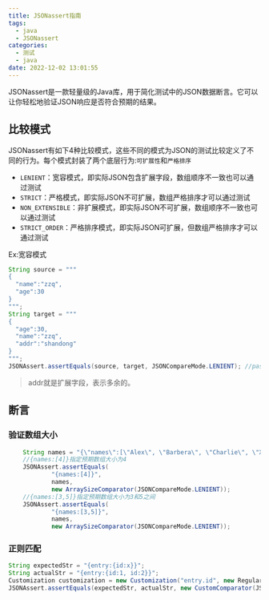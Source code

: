 ```yaml
---
title: JSONassert指南
tags:
  - java
  - JSONassert
categories:
  - 测试
  - java
date: 2022-12-02 13:01:55
---
```


JSONassert是一款轻量级的Java库，用于简化测试中的JSON数据断言。它可以让你轻松地验证JSON响应是否符合预期的结果。

## 比较模式

JSONassert有如下4种比较模式，这些不同的模式为JSON的测试比较定义了不同的行为。每个模式封装了两个底层行为:`可扩展性`和`严格排序`

* `LENIENT`：宽容模式，即实际JSON包含扩展字段，数组顺序不一致也可以通过测试
* `STRICT`：严格模式，即实际JSON不可扩展，数组严格排序才可以通过测试
* `NON_EXTENSIBLE`：非扩展模式，即实际JSON不可扩展，数组顺序不一致也可以通过测试
* `STRICT_ORDER`：严格排序模式，即实际JSON可扩展，但数组严格排序才可以通过测试

Ex:宽容模式

```java
String source = """
{
  "name":"zzq",
  "age":30
}
""";
String target = """
{
  "age":30,
  "name":"zzq",
  "addr":"shandong"
}
""";
JSONAssert.assertEquals(source, target, JSONCompareMode.LENIENT); //pass
```

> addr就是扩展字段，表示多余的。

## 断言

### 验证数组大小

```java
    String names = "{\"names\":[\"Alex\", \"Barbera\", \"Charlie\", \"Xavier\"]}";
    //{names:[4]}指定预期数组大小为4
    JSONAssert.assertEquals(
            "{names:[4]}",
            names,
            new ArraySizeComparator(JSONCompareMode.LENIENT));
    //{names:[3,5]}指定预期数组大小为3和5之间
    JSONAssert.assertEquals(
            "{names:[3,5]}",
            names,
            new ArraySizeComparator(JSONCompareMode.LENIENT));
```

### 正则匹配

```java
String expectedStr = "{entry:{id:x}}";
String actualStr = "{entry:{id:1, id:2}}";
Customization customization = new Customization("entry.id", new RegularExpressionValueMatcher<>("\\d"));
JSONAssert.assertEquals(expectedStr, actualStr, new CustomComparator(JSONCompareMode.STRICT, customization));
```





